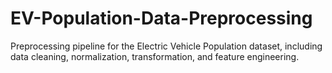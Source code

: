 # EV-Population-Data-Preprocessing
Preprocessing pipeline for the Electric Vehicle Population dataset, including data cleaning, normalization, transformation, and feature engineering. 
